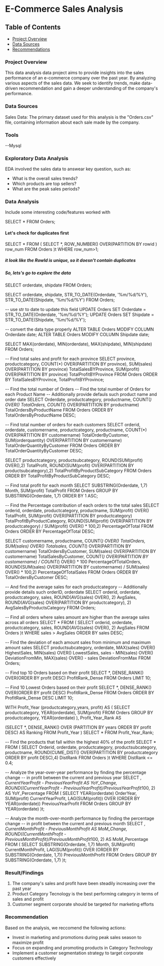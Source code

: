 # E-Commerce Sales Analysis

## Table of Contents

- [Project Overview](Project-overview)
- [Data Sources](#data-sources)
- [Recommendations](Recommendations)

### Project Overview

This data analysis data project aims to provide insights into the sales performance of
an e-commerce company over the past year. By analyzing various aspects of the sales data.
We seek to identify trends, make data-driven recommendation and gain a deeper understanding of the company's performance.

### Data Sources

Sales Data: The primary dataset used for this analysis is the "Orders.csv" file, containing information about each sale made by the company.

### Tools

--Mysql

### Exploratory Data Analysis

EDA involved the sales data to answear key question, such as:

- What is the overall sales trends?
- Which products are top sellers?
- What are the peak sales periods?

### Data Analysis

Include some interesting code/features worked with

SELECT * FROM Orders;

#### Let's check for duplicates first
SELECT *
FROM (
SELECT *,
	ROW_NUMBER() OVER(PARTITION BY rowid ) row_num
FROM Orders
)t WHERE row_num>1;

##### it look like the RowId is unique, so it doesn't contain duplicates
##### So, lets's go to explore the data

SELECT
	orderdate,
	shipdate
FROM Orders; 

SELECT
	orderdate,
	shipdate,
	STR_TO_DATE(Orderdate, '%m/%d/%Y'),
	STR_TO_DATE(Shipdate, '%m/%d/%Y')
FROM Orders; 

-- use str to date to update this field
UPDATE Orders
SET Orderdate = STR_TO_DATE(Orderdate, '%m/%d/%Y');
UPDATE Orders
SET Shipdate = STR_TO_DATE(Shipdate, '%m/%d/%Y'); 

-- convert the data type properly
ALTER TABLE Orders
MODIFY COLUMN Orderdate date;
ALTER TABLE Orders
MODIFY COLUMN Shipdate date;

SELECT 
	MAX(orderdate), 
	MIN(orderdate),
    MAX(shipdate), 
	MIN(shipdate)
FROM Orders; 

-- Find total sales and profit for each province
SELECT
	province,
	productcategory,
    COUNT(*) OVER(PARTITION BY province),
	SUM(sales) OVER(PARTITION BY province) TotalSalesBYProvince,
	SUM(profit) OVER(PARTITION BY province) TotalProfitBYProvince
FROM Orders
ORDER BY TotalSalesBYProvince, TotalProfitBYProvince; 

-- Find the total number of Orders
-- Find the total number of Orders for each Product Name
-- Additionally provide defauls such product name and order date
SELECT
	Orderdate,
	productcategory,
	productname,
	COUNT(*) OVER() TotalOrders,
	COUNT(*) OVER(PARTITION BY productname) TotalOrdersByProductName
FROM Orders
ORDER BY TotalOrdersByProductName DESC; 

-- Find total number of orders for each customers
SELECT
	orderid,
	orderdate,
	customername,
    productcategory,
	productname,
	COUNT(*) OVER(PARTITION BY customername) TotalOrderByCustomer,
	SUM(orderquantity) OVER(PARTITION BY customername) TotalOrderQuantityByCustomer
FROM Orders
ORDER BY TotalOrderQuantityByCustomer DESC;

SELECT
	productcategory,
    productsubcategory,
	ROUND(SUM(profit) OVER(),2) TotalProfit,
	ROUND(SUM(profit) OVER(PARTITION BY productsubcategory),2) TotalProfitByProductSubCategory
FROM Orders
ORDER BY TotalProfitByProductSubCategory DESC;

-- Find total profit for each month
SELECT
	SUBSTRING(Orderdate, 1,7) Month, 
	SUM(profit) TotalProfit
FROM Orders
GROUP BY SUBSTRING(Orderdate, 1,7)
ORDER BY 1 ASC;

-- Find the Percentage contribution of each orders to the total sales
SELECT
	orderid,
    orderdate,
	productcategory,
	productname,
    SUM(profit) OVER() TotalProfit,
	SUM(profit) OVER(PARTITION BY productcategory) TotalProfitByProductCategory,
	ROUND(SUM(profit) OVER(PARTITION BY productcategory) / SUM(profit) OVER() * 100,2) PercentageOfTotal
FROM Orders
ORDER BY PercentageOfTotal DESC;

SELECT
	customername,
	productname,
	COUNT(*) OVER() TotalOrders,
	SUM(sales) OVER() Totalsales,
	COUNT(*) OVER(PARTITION BY customername) TotalOrdersByCustomer,
	SUM(sales) OVER(PARTITION BY customername) TotalSalesByCustomer,
	COUNT(*) OVER(PARTITION BY customername) / COUNT(*) OVER() * 100 PercentageOfTotalOrders,
	ROUND(SUM(sales) OVER(PARTITION BY customername) / SUM(sales) OVER() * 100,2) PercentageOfTotalSales
FROM Orders
ORDER BY TotalOrdersByCustomer DESC;

-- And find the average sales for each productcategory
-- Additionally provide details such orderID, orderdate
SELECT
	orderid,
	orderdate,
    productcategory,
	sales,
	ROUND(AVG(sales) OVER(), 2) AvgSales,
	ROUND(AVG(sales) OVER(PARTITION BY productcategory), 2) AvgSalesByProductsCategory
FROM Orders;

-- Find all orders where sales amount are higher than the average sales across all orders
SELECT
*
FROM (
SELECT
	orderid,
	orderdate,
    productcategory,
    sales,
	ROUND(AVG(sales) OVER(), 2) AvgSales
FROM Orders
)t 
WHERE sales > AvgSales
ORDER BY sales DESC;

-- Find the deviation of each amount sales from minimum and maximum amount sales
SELECT
	productsubcategory,
	orderdate,
	MAX(sales) OVER() HighestSales,
	MIN(sales) OVER() LowestSales,
	sales - MIN(sales) OVER() DeviationFromMin,
	MAX(sales) OVER() - sales DeviationFromMax
FROM Orders;

-- Find top 10 Orders based on their profit 
SELECT
	*,
	DENSE_RANK() OVER(ORDER BY profit DESC) ProfitRank_Dense
FROM Orders
LIMIT 10;

-- Find 10 Lowest Orders based on their profit 
SELECT
	*,
	DENSE_RANK() OVER(ORDER BY profit DESC) ProfitRank_Dense
FROM Orders
ORDER BY ProfitRank_Dense DESC
LIMIT 10;

WITH Profit_Year (productcategory,years, profit) AS
(
SELECT 
	productcategory, 
	YEAR(orderdate), 
	SUM(profit)
FROM Orders
GROUP BY productcategory, YEAR(orderdate)
), Profit_Year_Rank AS

(SELECT *, 
	DENSE_RANK() OVER (PARTITION BY years ORDER BY profit DESC) AS Ranking
FROM Profit_Year
)
SELECT * FROM Profit_Year_Rank;

-- Find the products that fall within the highest 40% of the profit
SELECT
*
FROM (
SELECT
	Orderid,
	orderdate,
	productcategory,
    productsubcategory,
    productname,
	ROUND(CUME_DIST() OVER(PARTITION BY productcategory ORDER BY profit DESC),4) DistRank
FROM Orders
)t WHERE DistRank <= 0.4;

-- Analyze the year-over-year performance by finding the percentage change
-- in profit between the current and previous year
SELECT
*,
CurrentYearProfit - PreviousYearProfit AS YoY_Change,
ROUND((CurrentYearProfit - PreviousYearProfit)/PreviousYearProfit*100, 2) AS YoY_Percentage
FROM (
SELECT
	YEAR(orderdate) OrderYear,
	SUM(profit) CurrentYearProfit,
    LAG(SUM(profit)) OVER (ORDER BY YEAR(orderdate)) PreviousYearProfit
FROM Orders
GROUP BY
	YEAR(orderdate)
    )t;

-- Analyze the month-over-month performance by finding the percentage change
-- in profit between the current and previous month
SELECT
*,
CurrentMonthProfit - PreviousMonthProfit AS MoM_Change,
ROUND((CurrentMonthProfit - PreviousMonthProfit)/PreviousMonthProfit*100, 2) AS MoM_Percentage
FROM (
SELECT
	SUBSTRING(Orderdate, 1,7) Month, 
    SUM(profit) CurrentMonthProfit,
    LAG(SUM(profit)) OVER (ORDER BY SUBSTRING(Orderdate, 1,7)) PreviousMonthProfit
FROM Orders
GROUP BY SUBSTRING(Orderdate, 1,7)
)t;

### Result/Findings

1. The company's sales and profit have been steadily increasing over the past year
2.  Product Category Tecnology is the best performing category in terms of sales and profit
3.  Customer segment corporate should be targeted for marketing efforts

### Recommendation

Based on the analysis, we reccomend the following actions:
- Invest in marketing and promotions during peak sales season to maximize profit
- Focus on expanding and promoting products in Category Technology
- Implement a customer segmentation strategy to target corporate customers effectively








